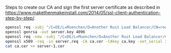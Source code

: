 Steps to create our CA and sign the first server certificate as described in <https://www.makethenmakeinstall.com/2014/05/ssl-client-authentication-step-by-step/>.

```bash
openssl req -subj "/C=DE/L=Muenchen/O=Another Rust Load Balancer/CN=root" -newkey rsa:4096 -keyform PEM -keyout ca.key -x509 -days 3650 -outform PEM -out ca.cer -nodes
openssl genrsa -out server.key 4096
openssl req -new -subj "/C=DE/L=Muenchen/O=Another Rust Load Balancer/CN=localhost" -addext "subjectAltName = DNS:localhost" -key server.key -out server.req -sha256
openssl x509 -req -in server.req -CA ca.cer -CAkey ca.key -set_serial 1 -extensions server -days 1024 -outform PEM -out server-1.cer -sha256
cat ca.cer >> server-1.cer
```
